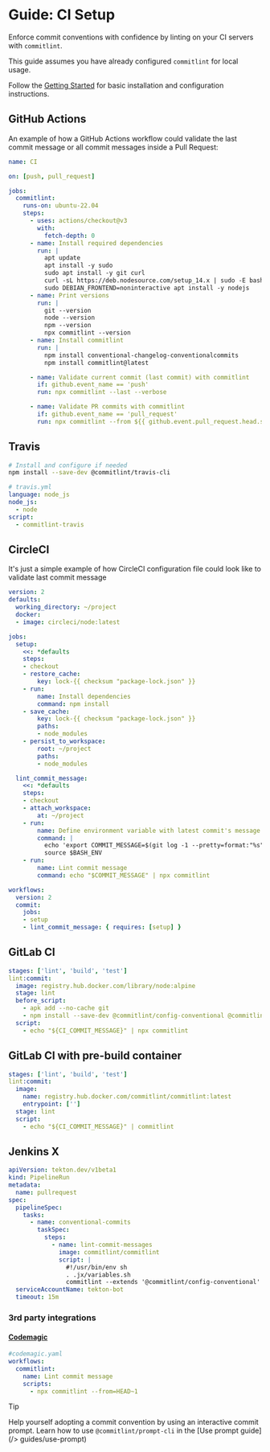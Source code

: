 # Guide: CI Setup

Enforce commit conventions with confidence by linting on your CI servers with `commitlint`.

This guide assumes you have already configured `commitlint` for local usage.

Follow the [Getting Started](/guides/getting-started) for basic installation and configuration instructions.

## GitHub Actions

An example of how a GitHub Actions workflow could validate the last commit message or all commit messages inside a Pull Request:

```yml
name: CI

on: [push, pull_request]

jobs:
  commitlint:
    runs-on: ubuntu-22.04
    steps:
      - uses: actions/checkout@v3
        with:
          fetch-depth: 0
      - name: Install required dependencies
        run: |
          apt update
          apt install -y sudo
          sudo apt install -y git curl
          curl -sL https://deb.nodesource.com/setup_14.x | sudo -E bash -
          sudo DEBIAN_FRONTEND=noninteractive apt install -y nodejs
      - name: Print versions
        run: |
          git --version
          node --version
          npm --version
          npx commitlint --version
      - name: Install commitlint
        run: |
          npm install conventional-changelog-conventionalcommits
          npm install commitlint@latest

      - name: Validate current commit (last commit) with commitlint
        if: github.event_name == 'push'
        run: npx commitlint --last --verbose

      - name: Validate PR commits with commitlint
        if: github.event_name == 'pull_request'
        run: npx commitlint --from ${{ github.event.pull_request.head.sha }}~${{ github.event.pull_request.commits }} --to ${{ github.event.pull_request.head.sha }} --verbose
```

## Travis

```bash
# Install and configure if needed
npm install --save-dev @commitlint/travis-cli
```

```yml
# travis.yml
language: node_js
node_js:
  - node
script:
  - commitlint-travis
```

## CircleCI

It's just a simple example of how CircleCI configuration file could look like to validate last commit message

```yml
version: 2
defaults:
  working_directory: ~/project
  docker:
  - image: circleci/node:latest

jobs:
  setup:
    <<: *defaults
    steps:
    - checkout
    - restore_cache:
        key: lock-{{ checksum "package-lock.json" }}
    - run:
        name: Install dependencies
        command: npm install
    - save_cache:
        key: lock-{{ checksum "package-lock.json" }}
        paths:
        - node_modules
    - persist_to_workspace:
        root: ~/project
        paths:
        - node_modules

  lint_commit_message:
    <<: *defaults
    steps:
    - checkout
    - attach_workspace:
        at: ~/project
    - run:
        name: Define environment variable with latest commit's message
        command: |
          echo 'export COMMIT_MESSAGE=$(git log -1 --pretty=format:"%s")' >> $BASH_ENV
          source $BASH_ENV
    - run:
        name: Lint commit message
        command: echo "$COMMIT_MESSAGE" | npx commitlint

workflows:
  version: 2
  commit:
    jobs:
    - setup
    - lint_commit_message: { requires: [setup] }
```

## GitLab CI

```yaml
stages: ['lint', 'build', 'test']
lint:commit:
  image: registry.hub.docker.com/library/node:alpine
  stage: lint
  before_script:
    - apk add --no-cache git
    - npm install --save-dev @commitlint/config-conventional @commitlint/cli
  script:
    - echo "${CI_COMMIT_MESSAGE}" | npx commitlint
```

## GitLab CI with pre-build container

```yaml
stages: ['lint', 'build', 'test']
lint:commit:
  image:
    name: registry.hub.docker.com/commitlint/commitlint:latest
    entrypoint: ['']
  stage: lint
  script:
    - echo "${CI_COMMIT_MESSAGE}" | commitlint
```

## Jenkins X

```yml
apiVersion: tekton.dev/v1beta1
kind: PipelineRun
metadata:
  name: pullrequest
spec:
  pipelineSpec:
    tasks:
      - name: conventional-commits
        taskSpec:
          steps:
            - name: lint-commit-messages
              image: commitlint/commitlint
              script: |
                #!/usr/bin/env sh
                . .jx/variables.sh
                commitlint --extends '@commitlint/config-conventional' --from $PR_BASE_SHA --to $PR_HEAD_SHA
  serviceAccountName: tekton-bot
  timeout: 15m
```

### 3rd party integrations

#### [Codemagic](https://codemagic.io/)

```yaml
#codemagic.yaml
workflows:
  commitlint:
    name: Lint commit message
    scripts:
      - npx commitlint --from=HEAD~1
```

> [!TIP]
> Help yourself adopting a commit convention by using an interactive commit prompt.
> Learn how to use `@commitlint/prompt-cli` in the [Use prompt guide](/> guides/use-prompt)
